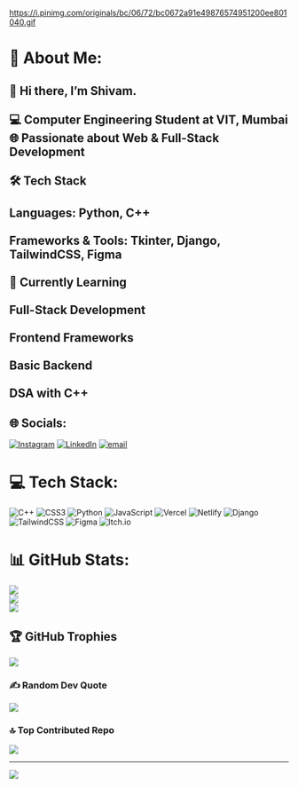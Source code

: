 https://i.pinimg.com/originals/bc/06/72/bc0672a91e49876574951200ee801040.gif
# 💫 About Me:
## 👋 Hi there, I’m Shivam.<br><br>💻 Computer Engineering Student at VIT, Mumbai<br>🌐 Passionate about Web & Full-Stack Development<br><br>🛠️ Tech Stack<br><br>Languages: Python, C++<br><br>Frameworks & Tools: Tkinter, Django, TailwindCSS, Figma<br><br>🌱 Currently Learning<br><br>Full-Stack Development<br><br>Frontend Frameworks<br><br>Basic Backend<br><br>DSA with C++



## 🌐 Socials:
[![Instagram](https://img.shields.io/badge/Instagram-%23E4405F.svg?logo=Instagram&logoColor=white)](https://instagram.com/shivam.salkar) [![LinkedIn](https://img.shields.io/badge/LinkedIn-%230077B5.svg?logo=linkedin&logoColor=white)](https://linkedin.com/in/shivam-salkar) [![email](https://img.shields.io/badge/Email-D14836?logo=gmail&logoColor=white)](mailto:salkarshivam28@gmail.com) 

# 💻 Tech Stack:
![C++](https://img.shields.io/badge/c++-%2300599C.svg?style=for-the-badge&logo=c%2B%2B&logoColor=white) ![CSS3](https://img.shields.io/badge/css3-%231572B6.svg?style=for-the-badge&logo=css3&logoColor=white) ![Python](https://img.shields.io/badge/python-3670A0?style=for-the-badge&logo=python&logoColor=ffdd54) ![JavaScript](https://img.shields.io/badge/javascript-%23323330.svg?style=for-the-badge&logo=javascript&logoColor=%23F7DF1E) ![Vercel](https://img.shields.io/badge/vercel-%23000000.svg?style=for-the-badge&logo=vercel&logoColor=white) ![Netlify](https://img.shields.io/badge/netlify-%23000000.svg?style=for-the-badge&logo=netlify&logoColor=#00C7B7) ![Django](https://img.shields.io/badge/django-%23092E20.svg?style=for-the-badge&logo=django&logoColor=white) ![TailwindCSS](https://img.shields.io/badge/tailwindcss-%2338B2AC.svg?style=for-the-badge&logo=tailwind-css&logoColor=white) ![Figma](https://img.shields.io/badge/figma-%23F24E1E.svg?style=for-the-badge&logo=figma&logoColor=white) ![Itch.io](https://img.shields.io/badge/Itch-%23FF0B34.svg?style=for-the-badge&logo=Itch.io&logoColor=white)
# 📊 GitHub Stats:
![](https://github-readme-stats.vercel.app/api?username=shivam-salkar&theme=onedark&hide_border=false&include_all_commits=true&count_private=true)<br/>
![](https://nirzak-streak-stats.vercel.app/?user=shivam-salkar&theme=onedark&hide_border=false)<br/>
![](https://github-readme-stats.vercel.app/api/top-langs/?username=shivam-salkar&theme=onedark&hide_border=false&include_all_commits=true&count_private=true&layout=compact)

## 🏆 GitHub Trophies
![](https://github-profile-trophy.vercel.app/?username=shivam-salkar&theme=onedark&no-frame=false&no-bg=false&margin-w=4)

### ✍️ Random Dev Quote
![](https://quotes-github-readme.vercel.app/api?type=horizontal&theme=radical)

### 🔝 Top Contributed Repo
![](https://github-contributor-stats.vercel.app/api?username=shivam-salkar&limit=5&theme=onedark&combine_all_yearly_contributions=true)

---
[![](https://visitcount.itsvg.in/api?id=shivam-salkar&icon=0&color=0)](https://visitcount.itsvg.in)

<!-- Proudly created with GPRM ( https://gprm.itsvg.in ) -->
